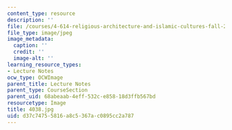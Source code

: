 ```yaml
---
content_type: resource
description: ''
file: /courses/4-614-religious-architecture-and-islamic-cultures-fall-2002/d37c74755816a8c5367ac0895cc2a787_4038.jpg
file_type: image/jpeg
image_metadata:
  caption: ''
  credit: ''
  image-alt: ''
learning_resource_types:
- Lecture Notes
ocw_type: OCWImage
parent_title: Lecture Notes
parent_type: CourseSection
parent_uid: 68abeaab-4eff-532c-e858-18d3ffb567bd
resourcetype: Image
title: 4038.jpg
uid: d37c7475-5816-a8c5-367a-c0895cc2a787
---
```

